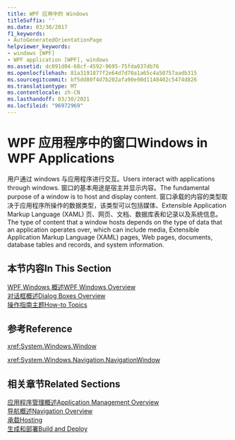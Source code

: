 ```yaml
---
title: WPF 应用中的 Windows
titleSuffix: ''
ms.date: 03/30/2017
f1_keywords:
- AutoGeneratedOrientationPage
helpviewer_keywords:
- windows [WPF]
- WPF application [WPF], windows
ms.assetid: dc091d04-68cf-4592-9695-75fda037db76
ms.openlocfilehash: 81a3191877f2e64d7d70a1a65c4a50757aadb315
ms.sourcegitcommit: bf5dd80f4d7b202afa90e90d1148402c5474d826
ms.translationtype: MT
ms.contentlocale: zh-CN
ms.lasthandoff: 03/30/2021
ms.locfileid: "96972969"
---
```

# <a name="windows-in-wpf-applications"></a><span data-ttu-id="f2d49-102">WPF 应用程序中的窗口</span><span class="sxs-lookup"><span data-stu-id="f2d49-102">Windows in WPF Applications</span></span>
<span data-ttu-id="f2d49-103">用户通过 windows 与应用程序进行交互。</span><span class="sxs-lookup"><span data-stu-id="f2d49-103">Users interact with applications through windows.</span></span> <span data-ttu-id="f2d49-104">窗口的基本用途是宿主并显示内容。</span><span class="sxs-lookup"><span data-stu-id="f2d49-104">The fundamental purpose of a window is to host and display content.</span></span> <span data-ttu-id="f2d49-105">窗口承载的内容的类型取决于应用程序所操作的数据类型，该类型可以包括媒体、Extensible Application Markup Language (XAML) 页、网页、文档、数据库表和记录以及系统信息。</span><span class="sxs-lookup"><span data-stu-id="f2d49-105">The type of content that a window hosts depends on the type of data that an application operates over, which can include media, Extensible Application Markup Language (XAML) pages, Web pages, documents, database tables and records, and system information.</span></span>  
  
## <a name="in-this-section"></a><span data-ttu-id="f2d49-106">本节内容</span><span class="sxs-lookup"><span data-stu-id="f2d49-106">In This Section</span></span>  
 [<span data-ttu-id="f2d49-107">WPF Windows 概述</span><span class="sxs-lookup"><span data-stu-id="f2d49-107">WPF Windows Overview</span></span>](wpf-windows-overview.md)  
 [<span data-ttu-id="f2d49-108">对话框概述</span><span class="sxs-lookup"><span data-stu-id="f2d49-108">Dialog Boxes Overview</span></span>](dialog-boxes-overview.md)  
 [<span data-ttu-id="f2d49-109">操作指南主题</span><span class="sxs-lookup"><span data-stu-id="f2d49-109">How-to Topics</span></span>](window-management-how-to-topics.md)  
  
## <a name="reference"></a><span data-ttu-id="f2d49-110">参考</span><span class="sxs-lookup"><span data-stu-id="f2d49-110">Reference</span></span>  
 <xref:System.Windows.Window>  
  
 <xref:System.Windows.Navigation.NavigationWindow>  
  
## <a name="related-sections"></a><span data-ttu-id="f2d49-111">相关章节</span><span class="sxs-lookup"><span data-stu-id="f2d49-111">Related Sections</span></span>  
 [<span data-ttu-id="f2d49-112">应用程序管理概述</span><span class="sxs-lookup"><span data-stu-id="f2d49-112">Application Management Overview</span></span>](application-management-overview.md)  
  [<span data-ttu-id="f2d49-113">导航概述</span><span class="sxs-lookup"><span data-stu-id="f2d49-113">Navigation Overview</span></span>](navigation-overview.md)  
  [<span data-ttu-id="f2d49-114">承载</span><span class="sxs-lookup"><span data-stu-id="f2d49-114">Hosting</span></span>](hosting-wpf-applications.md)  
  [<span data-ttu-id="f2d49-115">生成和部署</span><span class="sxs-lookup"><span data-stu-id="f2d49-115">Build and Deploy</span></span>](building-and-deploying-wpf-applications.md)

